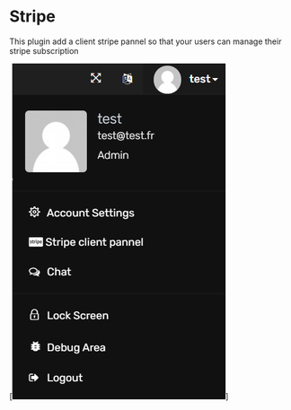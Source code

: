 # Stripe

This plugin add a client stripe pannel so that your users can manage their stripe subscription

[![We are hiring](https://raw.githubusercontent.com/JamesDAdams/Organizr-Plugins/master/stripe/Stripe_image-1.PNG)]